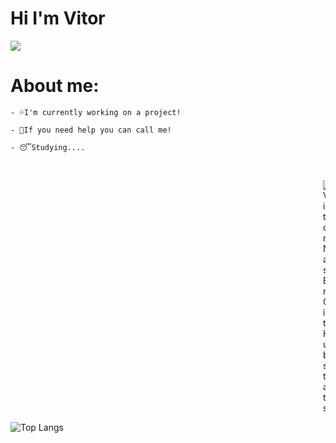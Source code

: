 # Hi I'm Vitor

<img src="https://discord.c99.nl/widget/theme-3/396468587398823938.png">  

<br/>

# About me:

```
- 💦I'm currently working on a project!
 
- 👊If you need help you can call me!
 
- 😴Studying....
```
<br/>

<div style="margin-left:500px">

![VitorNasBr GitHub stats](https://github-readme-stats.vercel.app/api?username=VitorNasBr&show_icons=true&theme=algolia) 

</div>
      



![Top Langs](https://github-readme-stats.vercel.app/api/top-langs/?username=VitorNasBr&langs_count=8&theme=algolia)
